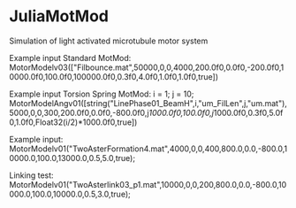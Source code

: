 # JuliaMotMod
Simulation of light activated microtubule motor system

Example input Standard MotMod: 
MotorModelv03(["Filbounce.mat",50000,0,0,4000,200.0f0,0.0f0,-200.0f0,10000.0f0,100.0f0,100000.0f0,0.3f0,4.0f0,1.0f0,1.0f0,true])

Example input Torsion Spring MotMod:
i = 1;
j = 10;
MotorModelAngv01([string("LinePhase01_BeamH",i,"um_FilLen",j,"um.mat"),5000,0,0,300,200.0f0,0.0f0,-800.0f0,j*1000.0f0,100.0f0,j*1000.0f0,0.3f0,5.0f0,1.0f0,Float32(i/2)*1000.0f0,true])


Example input:
MotorModelv01("TwoAsterFormation4.mat",4000,0,0,400,800.0,0.0,-800.0,10000.0,100.0,13000.0,0.5,5.0,true);

Linking test: MotorModelv01("TwoAsterlink03_p1.mat",10000,0,0,200,800.0,0.0,-800.0,10000.0,100.0,10000.0,0.5,3.0,true);
